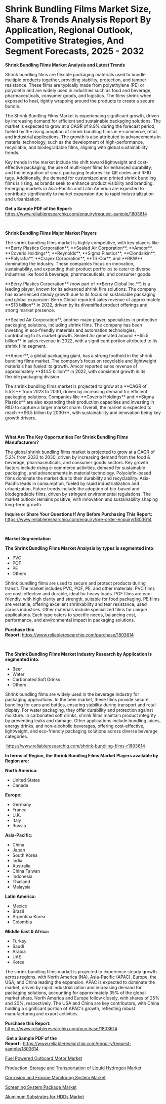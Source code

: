 <p><h1>Shrink Bundling Films Market Size, Share & Trends Analysis Report By Application, Regional Outlook, Competitive Strategies, And Segment Forecasts, 2025 - 2032</h1></p><p><strong>Shrink Bundling Films Market Analysis and Latest Trends</strong></p>
<p><p>Shrink bundling films are flexible packaging materials used to bundle multiple products together, providing stability, protection, and tamper resistance. These films are typically made from polyethylene (PE) or polyolefin and are widely used in industries such as food and beverage, pharmaceuticals, consumer goods, and logistics. The films shrink when exposed to heat, tightly wrapping around the products to create a secure bundle.</p><p>The Shrink Bundling Films Market is experiencing significant growth, driven by increasing demand for efficient and sustainable packaging solutions. The market is expected to grow at a CAGR of 9.9% during the forecast period, fueled by the rising adoption of shrink bundling films in e-commerce, retail, and industrial applications. The growth is also attributed to advancements in material technology, such as the development of high-performance, recyclable, and biodegradable films, aligning with global sustainability trends.</p><p>Key trends in the market include the shift toward lightweight and cost-effective packaging, the use of multi-layer films for enhanced durability, and the integration of smart packaging features like QR codes and RFID tags. Additionally, the demand for customized and printed shrink bundling films is rising, as brands seek to enhance product visibility and branding. Emerging markets in Asia-Pacific and Latin America are expected to contribute significantly to market expansion due to rapid industrialization and urbanization.</p></p>
<p><strong>Get a Sample PDF of the Report:&nbsp;</strong> <a href="https://www.reliableresearchiq.com/enquiry/request-sample/1803614?utm_campaign=1117&utm_medium=2&utm_source=Github&utm_content=ia&utm_term=29012025&utm_id=shrink-bundling-films">https://www.reliableresearchiq.com/enquiry/request-sample/1803614</a></p>
<p>&nbsp;</p>
<p><strong>Shrink Bundling Films Major Market Players</strong></p>
<p><p>The shrink bundling films market is highly competitive, with key players like **Berry Plastics Corporation**, **Sealed Air Corporation**, **Amcor**, **Coveris Holdings**, **Reynolds**, **Sigma Plastics**, **Clondalkin**, **Polyrafia**, **Crayex Corporation**, **Tri-Cor**, and **RKW** dominating the industry. These companies focus on innovation, sustainability, and expanding their product portfolios to cater to diverse industries like food & beverage, pharmaceuticals, and consumer goods.</p><p>**Berry Plastics Corporation** (now part of **Berry Global Inc.**) is a leading player, known for its advanced shrink film solutions. The company has experienced steady growth due to its focus on sustainable packaging and global expansion. Berry Global reported sales revenue of approximately **$13 billion** in 2022, driven by its diversified product offerings and strong market presence.</p><p>**Sealed Air Corporation**, another major player, specializes in protective packaging solutions, including shrink films. The company has been investing in eco-friendly materials and automation technologies, contributing to its market growth. Sealed Air generated around **$5.5 billion** in sales revenue in 2022, with a significant portion attributed to its shrink film segment.</p><p>**Amcor**, a global packaging giant, has a strong foothold in the shrink bundling films market. The company’s focus on recyclable and lightweight materials has fueled its growth. Amcor reported sales revenue of approximately **$14.5 billion** in 2022, with consistent growth in its flexible packaging division.</p><p>The shrink bundling films market is projected to grow at a **CAGR of 5.5%** from 2023 to 2030, driven by increasing demand for efficient packaging solutions. Companies like **Coveris Holdings** and **Sigma Plastics** are also expanding their production capacities and investing in R&D to capture a larger market share. Overall, the market is expected to reach **$6.5 billion by 2030**, with sustainability and innovation being key growth drivers.</p></p>
<p>&nbsp;</p>
<p><strong>What Are The Key Opportunities For Shrink Bundling Films Manufacturers?</strong></p>
<p><p>The global shrink bundling films market is projected to grow at a CAGR of 5.2% from 2023 to 2030, driven by increasing demand from the food & beverage, pharmaceuticals, and consumer goods sectors. Key growth factors include rising e-commerce activities, demand for sustainable packaging, and advancements in material technology. Polyolefin-based films dominate the market due to their durability and recyclability. Asia-Pacific leads in consumption, fueled by rapid industrialization and urbanization. Future trends include the adoption of bio-based and biodegradable films, driven by stringent environmental regulations. The market outlook remains positive, with innovation and sustainability shaping long-term growth.</p></p>
<p><strong>Inquire or Share Your Questions If Any Before Purchasing This Report:</strong> <a href="https://www.reliableresearchiq.com/enquiry/pre-order-enquiry/1803614?utm_campaign=1117&utm_medium=2&utm_source=Github&utm_content=ia&utm_term=29012025&utm_id=shrink-bundling-films">https://www.reliableresearchiq.com/enquiry/pre-order-enquiry/1803614</a></p>
<p>&nbsp;</p>
<p><strong>Market Segmentation</strong></p>
<p><strong>The Shrink Bundling Films Market Analysis by types is segmented into:</strong></p>
<p><ul><li>PVC</li><li>POF</li><li>PE</li><li>Others</li></ul></p>
<p><p>Shrink bundling films are used to secure and protect products during transit. The market includes PVC, POF, PE, and other materials. PVC films are cost-effective and durable, ideal for heavy loads. POF films are eco-friendly, with high clarity and strength, suitable for food packaging. PE films are versatile, offering excellent shrinkability and tear resistance, used across industries. Other materials include specialized films for unique applications. Each type caters to specific needs, balancing cost, performance, and environmental impact in packaging solutions.</p></p>
<p><strong>Purchase this Report:&nbsp;</strong><a href="https://www.reliableresearchiq.com/purchase/1803614?utm_campaign=1117&utm_medium=2&utm_source=Github&utm_content=ia&utm_term=29012025&utm_id=shrink-bundling-films">https://www.reliableresearchiq.com/purchase/1803614</a></p>
<p>&nbsp;</p>
<p><strong>The Shrink Bundling Films Market Industry Research by Application is segmented into:</strong></p>
<p><ul><li>Beer</li><li>Water</li><li>Carbonated Soft Drinks</li><li>Others</li></ul></p>
<p><p>Shrink bundling films are widely used in the beverage industry for packaging applications. In the beer market, these films provide secure bundling for cans and bottles, ensuring stability during transport and retail display. For water packaging, they offer durability and protection against moisture. In carbonated soft drinks, shrink films maintain product integrity by preventing leaks and damage. Other applications include bundling juices, energy drinks, and non-alcoholic beverages, offering cost-effective, lightweight, and eco-friendly packaging solutions across diverse beverage categories.</p></p>
<p><a href="https://www.reliableresearchiq.com/shrink-bundling-films-r1803614?utm_campaign=1117&utm_medium=2&utm_source=Github&utm_content=ia&utm_term=29012025&utm_id=shrink-bundling-films">&nbsp;https://www.reliableresearchiq.com/shrink-bundling-films-r1803614</a></p>
<p><strong>In terms of Region, the Shrink Bundling Films Market Players available by Region are:</strong></p>
<p>
    <p> <strong> North America: </strong>
        <ul>
            <li>United States</li>
            <li>Canada</li>
        </ul>
        </p> 
    <p> <strong> Europe: </strong>
        <ul>
            <li>Germany</li>
            <li>France</li>
            <li>U.K.</li>
            <li>Italy</li>
            <li>Russia</li>
        </ul>
        </p> 
    <p> <strong> Asia-Pacific: </strong>
        <ul>
            <li>China</li>
            <li>Japan</li>
            <li>South Korea</li>
            <li>India</li>
            <li>Australia</li>
            <li>China Taiwan</li>
            <li>Indonesia</li>
            <li>Thailand</li>
            <li>Malaysia</li>
        </ul>
        </p> 
    <p> <strong> Latin America: </strong>
        <ul>
            <li>Mexico</li>
            <li>Brazil</li>
            <li>Argentina Korea</li>
            <li>Colombia</li>
        </ul>
        </p> 
    <p> <strong> Middle East & Africa: </strong>
        <ul>
            <li>Turkey</li>
            <li>Saudi</li>
            <li>Arabia</li>
            <li>UAE</li>
            <li>Korea</li>
        </ul>
    </p>
    </p>
<p><p>The shrink bundling films market is projected to experience steady growth across regions, with North America (NA), Asia-Pacific (APAC), Europe, the USA, and China leading the expansion. APAC is expected to dominate the market, driven by rapid industrialization and increasing demand for packaging solutions, accounting for approximately 35% of the global market share. North America and Europe follow closely, with shares of 25% and 20%, respectively. The USA and China are key contributors, with China holding a significant portion of APAC's growth, reflecting robust manufacturing and export activities.</p></p>
<p><strong>Purchase this Report: </strong><a href="https://www.reliableresearchiq.com/purchase/1803614?utm_campaign=1117&utm_medium=2&utm_source=Github&utm_content=ia&utm_term=29012025&utm_id=shrink-bundling-films">https://www.reliableresearchiq.com/purchase/1803614</a></p>
<p>&nbsp;<strong>Get a Sample PDF of the Report:&nbsp;&nbsp;</strong><a href="https://www.reliableresearchiq.com/enquiry/request-sample/1803614?utm_campaign=1117&utm_medium=2&utm_source=Github&utm_content=ia&utm_term=29012025&utm_id=shrink-bundling-films">https://www.reliableresearchiq.com/enquiry/request-sample/1803614</a></p>
<p><strong></strong></p>
<p><p><a href="https://www.linkedin.com/pulse/report-fuel-powered-outboard-motor-market-rapid-expansion-mfkbc?utm_campaign=1117&utm_medium=2&utm_source=Github&utm_content=ia&utm_term=29012025&utm_id=shrink-bundling-films">Fuel Powered Outboard Motor Market</a></p><p><a href="https://www.linkedin.com/pulse/trends-global-production-storage-transportation-liquid-hydrogen-hi3rc?utm_campaign=1117&utm_medium=2&utm_source=Github&utm_content=ia&utm_term=29012025&utm_id=shrink-bundling-films">Production, Storage and Transportation of Liquid Hydrogen Market</a></p><p><a href="https://www.linkedin.com/pulse/corrosion-erosion-monitoring-system-market-research-industry-data-vagqf?utm_campaign=1117&utm_medium=2&utm_source=Github&utm_content=ia&utm_term=29012025&utm_id=shrink-bundling-films">Corrosion and Erosion Monitoring System Market</a></p><p><a href="https://www.linkedin.com/pulse/unpacking-screening-system-package-market-growth-whats-behind-12-csnac?utm_campaign=1117&utm_medium=2&utm_source=Github&utm_content=ia&utm_term=29012025&utm_id=shrink-bundling-films">Screening System Package Market</a></p><p><a href="https://www.linkedin.com/pulse/aluminum-substrates-hdds-industry-report-market-share-growth-trends-jd1if?utm_campaign=1117&utm_medium=2&utm_source=Github&utm_content=ia&utm_term=29012025&utm_id=shrink-bundling-films">Aluminum Substrates for HDDs Market</a></p></p>